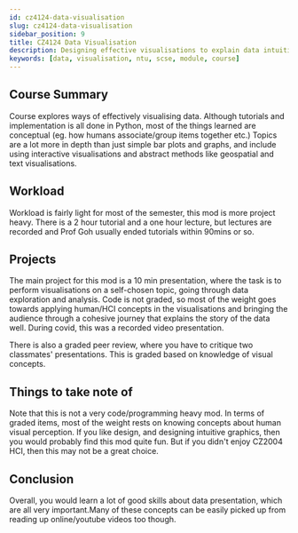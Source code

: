 ```yaml
---
id: cz4124-data-visualisation
slug: cz4124-data-visualisation
sidebar_position: 9
title: CZ4124 Data Visualisation
description: Designing effective visualisations to explain data intuitively
keywords: [data, visualisation, ntu, scse, module, course]
---
```


## Course Summary

Course explores ways of effectively visualising data. Although tutorials and implementation is all done in Python, most of the things learned are conceptual (eg. how humans associate/group items together etc.) Topics are a lot more in depth than just simple bar plots and graphs, and include using interactive visualisations and abstract methods like geospatial and text visualisations.

## Workload

Workload is fairly light for most of the semester, this mod is more project heavy. There is a 2 hour tutorial and a one hour lecture, but lectures are recorded and Prof Goh usually ended tutorials within 90mins or so.

## Projects

The main project for this mod is a 10 min presentation, where the task is to perform visualisations on a self-chosen topic, going through data exploration and analysis. Code is not graded, so most of the weight goes towards applying human/HCI concepts in the visualisations and bringing the audience through a cohesive journey that explains the story of the data well. During covid, this was a recorded video presentation.

There is also a graded peer review, where you have to critique two classmates' presentations. This is graded based on knowledge of visual concepts.

## Things to take note of

Note that this is not a very code/programming heavy mod. In terms of graded items, most of the weight rests on knowing concepts about human visual perception. If you like design, and designing intuitive graphics, then you would probably find this mod quite fun. But if you didn't enjoy CZ2004 HCI, then this may not be a great choice.

## Conclusion

Overall, you would learn a lot of good skills about data presentation, which are all very important.Many of these concepts can be easily picked up from reading up online/youtube videos too though.
